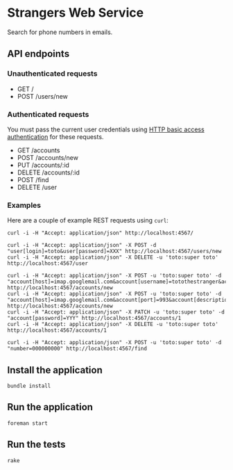 # Strangers Web Service

Search for phone numbers in emails.

## API endpoints

### Unauthenticated requests

- GET /
- POST /users/new

### Authenticated requests

You must pass the current user credentials using [HTTP basic access authentication](https://en.wikipedia.org/wiki/Basic_access_authentication) for these requests.

- GET /accounts
- POST /accounts/new
- PUT /accounts/:id
- DELETE /accounts/:id
- POST /find
- DELETE /user

### Examples

Here are a couple of example REST requests using `curl`:

    curl -i -H "Accept: application/json" http://localhost:4567/

    curl -i -H "Accept: application/json" -X POST -d "user[login]=toto&user[password]=XXX" http://localhost:4567/users/new
    curl -i -H "Accept: application/json" -X DELETE -u 'toto:super toto' http://localhost:4567/user

    curl -i -H "Accept: application/json" -X POST -u 'toto:super toto' -d "account[host]=imap.googlemail.com&account[username]=totothestranger&account[password]=XXX" http://localhost:4567/accounts/new
    curl -i -H "Accept: application/json" -X POST -u 'toto:super toto' -d "account[host]=imap.googlemail.com&account[port]=993&account[description]=blah&account[username]=totothestranger&account[password]=XXX" http://localhost:4567/accounts/new
    curl -i -H "Accept: application/json" -X PATCH -u 'toto:super toto' -d "account[password]=YYY" http://localhost:4567/accounts/1
    curl -i -H "Accept: application/json" -X DELETE -u 'toto:super toto' http://localhost:4567/accounts/1

    curl -i -H "Accept: application/json" -X POST -u 'toto:super toto' -d "number=000000000" http://localhost:4567/find

## Install the application

`bundle install`

## Run the application

`foreman start`

## Run the tests

`rake`

